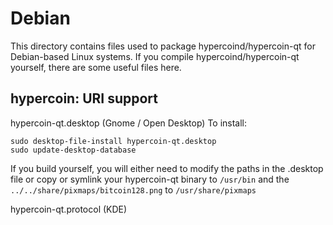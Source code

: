 
Debian
====================
This directory contains files used to package hypercoind/hypercoin-qt
for Debian-based Linux systems. If you compile hypercoind/hypercoin-qt yourself, there are some useful files here.

## hypercoin: URI support ##


hypercoin-qt.desktop  (Gnome / Open Desktop)
To install:

	sudo desktop-file-install hypercoin-qt.desktop
	sudo update-desktop-database

If you build yourself, you will either need to modify the paths in
the .desktop file or copy or symlink your hypercoin-qt binary to `/usr/bin`
and the `../../share/pixmaps/bitcoin128.png` to `/usr/share/pixmaps`

hypercoin-qt.protocol (KDE)

